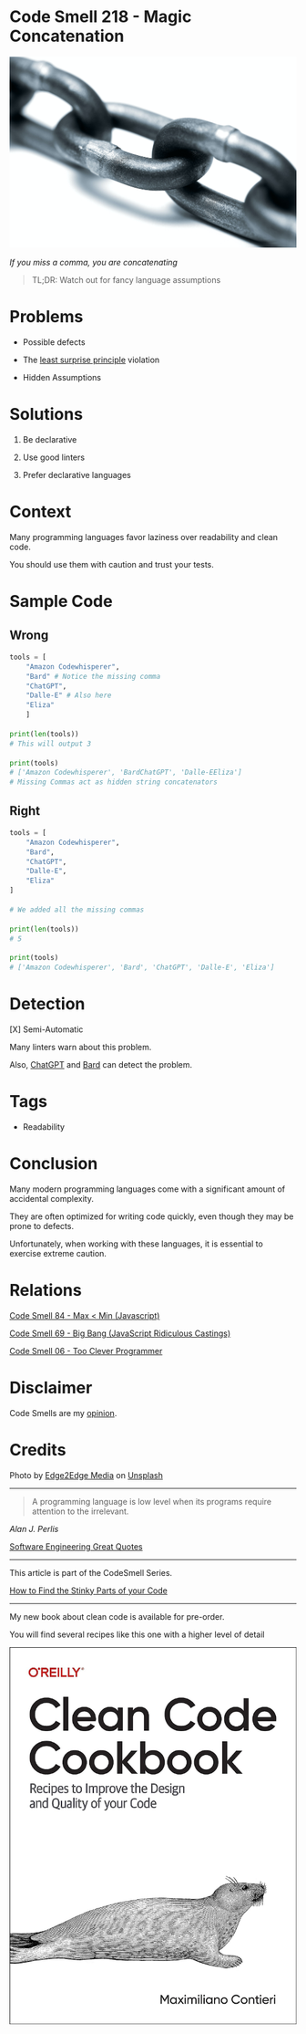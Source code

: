 # Code Smell 218 - Magic Concatenation
            
![Code Smell 218 - Magic Concatenation](Code%20Smell%20218%20-%20Magic%20Concatenation.jpg)

*If you miss a comma, you are concatenating*

> TL;DR: Watch out for fancy language assumptions

# Problems

- Possible defects

- The [least surprise principle](https://en.wikipedia.org/wiki/Principle_of_least_astonishment) violation

- Hidden Assumptions

# Solutions

1. Be declarative

2. Use good linters

3. Prefer declarative languages

# Context

Many programming languages favor laziness over readability and clean code.

You should use them with caution and trust your tests.

# Sample Code

## Wrong

[Gist Url]: # (https://gist.github.com/mcsee/0f9cad84530ebad6592fa17cb016f2c8)
```python
tools = [
    "Amazon Codewhisperer",
    "Bard" # Notice the missing comma
    "ChatGPT",
    "Dalle-E" # Also here
    "Eliza"
    ]
    
print(len(tools))
# This will output 3 

print(tools)
# ['Amazon Codewhisperer', 'BardChatGPT', 'Dalle-EEliza']
# Missing Commas act as hidden string concatenators


```

## Right

[Gist Url]: # (https://gist.github.com/mcsee/4dfc8f7fb9189f1aa2f2986e924f41d1)
```python
tools = [
    "Amazon Codewhisperer",
    "Bard",
    "ChatGPT",
    "Dalle-E",
    "Eliza"
]

# We added all the missing commas

print(len(tools))
# 5

print(tools)
# ['Amazon Codewhisperer', 'Bard', 'ChatGPT', 'Dalle-E', 'Eliza']
```

# Detection

[X] Semi-Automatic 

Many linters warn about this problem. 

Also, [ChatGPT](https://chat.openai.com/) and [Bard](https://bard.google.com/) can detect the problem.

# Tags

- Readability

# Conclusion

Many modern programming languages come with a significant amount of accidental complexity. 

They are often optimized for writing code quickly, even though they may be prone to defects.

Unfortunately, when working with these languages, it is essential to exercise extreme caution.

# Relations

[Code Smell 84 - Max < Min (Javascript)](https://github.com/mcsee/Software-Design-Articles/tree/main/Articles/Code%20Smells/Code%20Smell%2084%20-%20Max%20%20Min%20(Javascript)/readme.md)

[Code Smell 69 - Big Bang (JavaScript Ridiculous Castings)](https://github.com/mcsee/Software-Design-Articles/tree/main/Articles/Code%20Smells/Code%20Smell%2069%20-%20Big%20Bang%20(JavaScript%20Ridiculous%20Castings)/readme.md)

[Code Smell 06 - Too Clever Programmer](https://github.com/mcsee/Software-Design-Articles/tree/main/Articles/Code%20Smells/Code%20Smell%2006%20-%20Too%20Clever%20Programmer/readme.md)

# Disclaimer

Code Smells are my [opinion](https://github.com/mcsee/Software-Design-Articles/tree/main/Articles/Blogging/I%20Wrote%20More%20than%2090%20Articles%20on%202021%20Here%20is%20What%20I%20Learned/readme.md).

# Credits

Photo by [Edge2Edge Media](https://unsplash.com/@edge2edgemedia) on [Unsplash](https://unsplash.com/photos/t1OalCBUYRc)
    
* * *

> A programming language is low level when its programs require attention to the irrelevant.

_Alan J. Perlis_
 
[Software Engineering Great Quotes](https://github.com/mcsee/Software-Design-Articles/tree/main/Articles/Quotes/Software%20Engineering%20Great%20Quotes/readme.md)

* * *

This article is part of the CodeSmell Series.

[How to Find the Stinky Parts of your Code](https://github.com/mcsee/Software-Design-Articles/tree/main/Articles/Code%20Smells/How%20to%20Find%20the%20Stinky%20parts%20of%20your%20Code/readme.md)

* * *

My new book about clean code is available for pre-order.

You will find several recipes like this one with a higher level of detail

[![Book](Book.jpg)](https://amzn.to/44s1XdO)